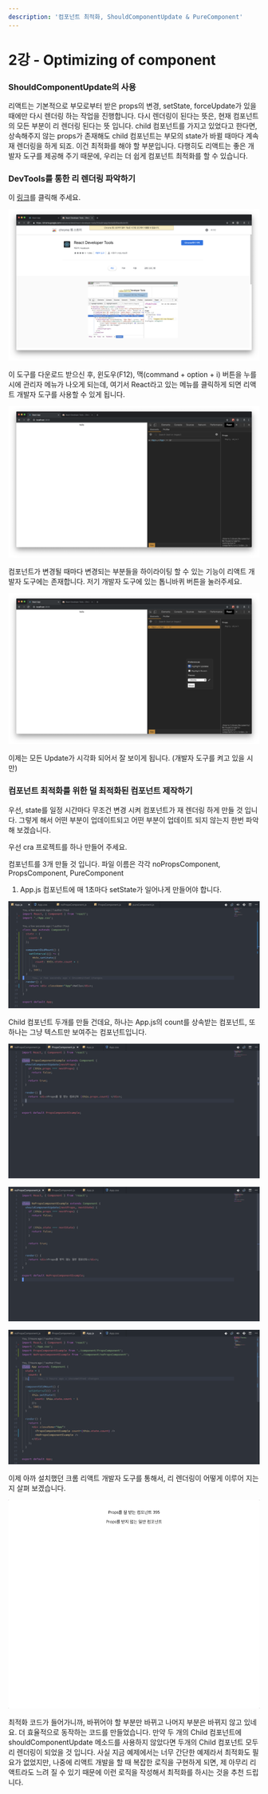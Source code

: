 ```yaml
---
description: '컴포넌트 최적화, ShouldComponentUpdate & PureComponent'
---
```


# 2강 - Optimizing of component

### ShouldComponentUpdate의 사용

리액트는 기본적으로 부모로부터 받은 props의 변경, setState, forceUpdate가 있을 때에만 다시 렌더링 하는 작업을 진행합니다. 다시 렌더링이 된다는 뜻은, 현재 컴포넌트의 모든 부분이 리 렌더링 된다는 뜻 입니다. child 컴포넌트를 가지고 있었다고 한다면, 상속해주지 않는 props가 존재해도 child 컴포넌트는 부모의 state가 바뀔 때마다 계속 재 렌더링을 하게 되죠. 이건 최적화를 해야 할 부분입니다. 다행히도 리액트는 좋은 개발자 도구를 제공해 주기 때문에, 우리는 더 쉽게 컴포넌트 최적화를 할 수 있습니다.

### DevTools를 통한 리 렌더링 파악하기

이 [링크](https://chrome.google.com/webstore/detail/react-developer-tools/fmkadmapgofadopljbjfkapdkoienihi)를 클릭해 주세요. 

![&#xB9AC;&#xC561;&#xD2B8; &#xAC1C;&#xBC1C;&#xC790; &#xB3C4;&#xAD6C; &#xC785;&#xB2C8;&#xB2E4;.](.gitbook/assets/2019-01-27-12.38.29.png)

이 도구를 다운로드 받으신 후, 윈도우\(F12\), 맥\(command + option + i\) 버튼을 누를 시에 관리자 메뉴가 나오게 되는데, 여기서 React라고 있는 메뉴를 클릭하게 되면 리액트 개발자 도구를 사용할 수 있게 됩니다.

![&#xAC1C;&#xBC1C;&#xC790; &#xB3C4;&#xAD6C; &#xC635;&#xC158;&#xC5D0; &#xB9AC;&#xC561;&#xD2B8;&#xAC00; &#xC0DD;&#xACA8;&#xB0AC;&#xC2B5;&#xB2C8;&#xB2E4;...!](.gitbook/assets/2019-01-27-12.41.42.png)

컴포넌트가 변경될 때마다 변경되는 부분들을 하이라이팅 할 수 있는 기능이 리액트 개발자 도구에는 존재합니다. 저기 개발자 도구에 있는 톱니바퀴 버튼을 눌러주세요.

![Highlight update &#xCCB4;&#xD06C;](.gitbook/assets/2019-01-27-12.42.16.png)

이제는 모든 Update가 시각화 되어서 잘 보이게 됩니다. \(개발자 도구를 켜고 있을 시만\)

### 컴포넌트 최적화를 위한 덜 최적화된 컴포넌트 제작하기

우선, state를 일정 시간마다 무조건 변경 시켜 컴포넌트가 재 렌더링 하게 만들 것 입니다. 그렇게 해서 어떤 부분이 업데이트되고 어떤 부분이 업데이트 되지 않는지 한번 파악해 보겠습니다.

우선 cra 프로젝트를 하나 만들어 주세요.

컴포넌트를 3개 만들 것 입니다. 파일 이름은 각각 noPropsComponent, PropsComponent, PureComponent

1. App.js 컴포넌트에 매 1초마다 setState가 일어나게 만들어야 합니다.

![&#xB77C;&#xC774;&#xD50C;&#xC0AC;&#xC774;&#xD074; &#xBA54;&#xC18C;&#xB4DC;&#xB97C; &#xC774;&#xC6A9;&#xD55C; &#xC608;&#xC81C;](.gitbook/assets/2019-01-27-12.49.57.png)

Child 컴포넌트 두개를 만들 건데요, 하나는 App.js의 count를 상속받는 컴포넌트, 또 하나는 그냥 텍스트만 보여주는 컴포넌트입니다.

![Props&#xB97C; &#xC798; &#xBC1B;&#xB294; &#xCEF4;&#xD3EC;&#xB10C;&#xD2B8; &#xC785;&#xB2C8;&#xB2E4;.](.gitbook/assets/2019-01-27-6.28.15.png)

![Props&#xB97C; &#xD55C;&#xAC1C;&#xB3C4; &#xBC1B;&#xC9C0; &#xC54A;&#xB294; &#xCEF4;&#xD3EC;&#xB10C;&#xD2B8; &#xC785;&#xB2C8;&#xB2E4;.](.gitbook/assets/2019-01-27-6.28.03.png)

![App.js&#xC758; &#xBAA8;&#xC2B5;](.gitbook/assets/2019-01-27-6.30.13.png)

이제 아까 설치했던 크롬 리액트 개발자 도구를 통해서, 리 렌더링이 어떻게 이루어 지는지 살펴 보겠습니다.

![&#xB9AC; &#xB80C;&#xB354;&#xB9C1; &#xB420;  &#xB54C;&#xB9C8;&#xB2E4; &#xAE5C;&#xBE61;&#xC785;&#xB2C8;&#xB2E4;.](.gitbook/assets/jan-27-2019-06-31-21.gif)

최적화 코드가 들어가니까, 바뀌어야 할 부분만 바뀌고 나머지 부분은 바뀌지 않고 있네요. 더 효율적으로 동작하는 코드를 만들었습니다. 만약 두 개의 Child 컴포넌트에 shouldComponentUpdate 메소드를 사용하지 않았다면 두개의 Child 컴포넌트 모두 리 렌더링이 되었을 것 입니다. 사실 지금 예제에서는 너무 간단한 예제라서 최적화도 필요가 없었지만, 나중에 리액트 개발을 할 때 복잡한 로직을 구현하게 되면, 제 아무리 리액트라도 느려 질 수 있기 때문에 이런 로직을 작성해서 최적화를 하시는 것을 추천 드립니다.



